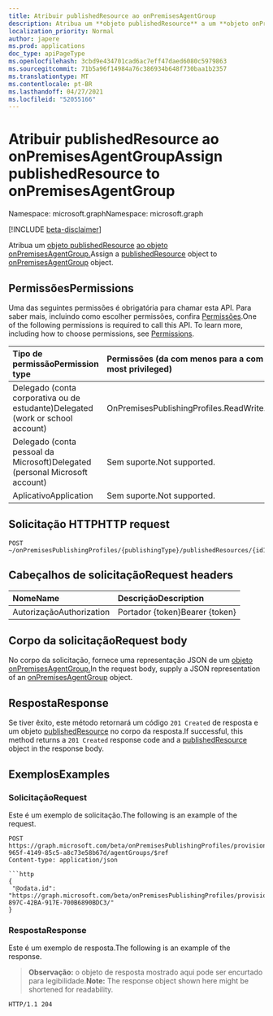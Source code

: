 ```yaml
---
title: Atribuir publishedResource ao onPremisesAgentGroup
description: Atribua um **objeto publishedResource** a um **objeto onPremisesAgentGroup.**
localization_priority: Normal
author: japere
ms.prod: applications
doc_type: apiPageType
ms.openlocfilehash: 3cbd9e434701cad6ac7eff47daed6080c5979863
ms.sourcegitcommit: 71b5a96f14984a76c386934b648f730baa1b2357
ms.translationtype: MT
ms.contentlocale: pt-BR
ms.lasthandoff: 04/27/2021
ms.locfileid: "52055166"
---
```

# <a name="assign-publishedresource-to-onpremisesagentgroup"></a><span data-ttu-id="f4322-103">Atribuir publishedResource ao onPremisesAgentGroup</span><span class="sxs-lookup"><span data-stu-id="f4322-103">Assign publishedResource to onPremisesAgentGroup</span></span>

<span data-ttu-id="f4322-104">Namespace: microsoft.graph</span><span class="sxs-lookup"><span data-stu-id="f4322-104">Namespace: microsoft.graph</span></span>

[!INCLUDE [beta-disclaimer](../../includes/beta-disclaimer.md)]

<span data-ttu-id="f4322-105">Atribua um [objeto publishedResource](../resources/publishedresource.md) [ao objeto onPremisesAgentGroup.](../resources/onpremisesagentgroup.md)</span><span class="sxs-lookup"><span data-stu-id="f4322-105">Assign a [publishedResource](../resources/publishedresource.md) object to [onPremisesAgentGroup](../resources/onpremisesagentgroup.md) object.</span></span>

## <a name="permissions"></a><span data-ttu-id="f4322-106">Permissões</span><span class="sxs-lookup"><span data-stu-id="f4322-106">Permissions</span></span>

<span data-ttu-id="f4322-p101">Uma das seguintes permissões é obrigatória para chamar esta API. Para saber mais, incluindo como escolher permissões, confira [Permissões](/graph/permissions-reference).</span><span class="sxs-lookup"><span data-stu-id="f4322-p101">One of the following permissions is required to call this API. To learn more, including how to choose permissions, see [Permissions](/graph/permissions-reference).</span></span>

| <span data-ttu-id="f4322-109">Tipo de permissão</span><span class="sxs-lookup"><span data-stu-id="f4322-109">Permission type</span></span>                        | <span data-ttu-id="f4322-110">Permissões (da com menos para a com mais privilégios)</span><span class="sxs-lookup"><span data-stu-id="f4322-110">Permissions (from least to most privileged)</span></span> |
|:--------------------------------------|:---------------------------------------------------------|
| <span data-ttu-id="f4322-111">Delegado (conta corporativa ou de estudante)</span><span class="sxs-lookup"><span data-stu-id="f4322-111">Delegated (work or school account)</span></span>     | <span data-ttu-id="f4322-112">OnPremisesPublishingProfiles.ReadWrite.All</span><span class="sxs-lookup"><span data-stu-id="f4322-112">OnPremisesPublishingProfiles.ReadWrite.All</span></span> |
| <span data-ttu-id="f4322-113">Delegado (conta pessoal da Microsoft)</span><span class="sxs-lookup"><span data-stu-id="f4322-113">Delegated (personal Microsoft account)</span></span> | <span data-ttu-id="f4322-114">Sem suporte.</span><span class="sxs-lookup"><span data-stu-id="f4322-114">Not supported.</span></span> |
| <span data-ttu-id="f4322-115">Aplicativo</span><span class="sxs-lookup"><span data-stu-id="f4322-115">Application</span></span>                            | <span data-ttu-id="f4322-116">Sem suporte.</span><span class="sxs-lookup"><span data-stu-id="f4322-116">Not supported.</span></span> |

## <a name="http-request"></a><span data-ttu-id="f4322-117">Solicitação HTTP</span><span class="sxs-lookup"><span data-stu-id="f4322-117">HTTP request</span></span>

<!-- { "blockType": "ignored" } -->

```http
POST ~/onPremisesPublishingProfiles/{publishingType}/publishedResources/{id1}/agentGroups/$ref
```

## <a name="request-headers"></a><span data-ttu-id="f4322-118">Cabeçalhos de solicitação</span><span class="sxs-lookup"><span data-stu-id="f4322-118">Request headers</span></span>

| <span data-ttu-id="f4322-119">Nome</span><span class="sxs-lookup"><span data-stu-id="f4322-119">Name</span></span>          | <span data-ttu-id="f4322-120">Descrição</span><span class="sxs-lookup"><span data-stu-id="f4322-120">Description</span></span>   |
|:--------------|:--------------|
| <span data-ttu-id="f4322-121">Autorização</span><span class="sxs-lookup"><span data-stu-id="f4322-121">Authorization</span></span> | <span data-ttu-id="f4322-122">Portador {token}</span><span class="sxs-lookup"><span data-stu-id="f4322-122">Bearer {token}</span></span> |

## <a name="request-body"></a><span data-ttu-id="f4322-123">Corpo da solicitação</span><span class="sxs-lookup"><span data-stu-id="f4322-123">Request body</span></span>

<span data-ttu-id="f4322-124">No corpo da solicitação, fornece uma representação JSON de um [objeto onPremisesAgentGroup.](../resources/onpremisesagentgroup.md)</span><span class="sxs-lookup"><span data-stu-id="f4322-124">In the request body, supply a JSON representation of an [onPremisesAgentGroup](../resources/onpremisesagentgroup.md) object.</span></span>

## <a name="response"></a><span data-ttu-id="f4322-125">Resposta</span><span class="sxs-lookup"><span data-stu-id="f4322-125">Response</span></span>

<span data-ttu-id="f4322-126">Se tiver êxito, este método retornará um código `201 Created` de resposta e um objeto [publishedResource](../resources/publishedresource.md) no corpo da resposta.</span><span class="sxs-lookup"><span data-stu-id="f4322-126">If successful, this method returns a `201 Created` response code and a [publishedResource](../resources/publishedresource.md) object  in the response body.</span></span>

## <a name="examples"></a><span data-ttu-id="f4322-127">Exemplos</span><span class="sxs-lookup"><span data-stu-id="f4322-127">Examples</span></span>

### <a name="request"></a><span data-ttu-id="f4322-128">Solicitação</span><span class="sxs-lookup"><span data-stu-id="f4322-128">Request</span></span>

<span data-ttu-id="f4322-129">Este é um exemplo de solicitação.</span><span class="sxs-lookup"><span data-stu-id="f4322-129">The following is an example of the request.</span></span>
<!-- {
  "blockType": "request",
  "name": "create_onpremisesagentgroup_from_onpremisespublishingprofile"
}-->

```http
POST https://graph.microsoft.com/beta/onPremisesPublishingProfiles/provisioning/publishedResources/1234b780-965f-4149-85c5-a8c73e58b67d/agentGroups/$ref
Content-type: application/json

```http
{
 "@odata.id": "https://graph.microsoft.com/beta/onPremisesPublishingProfiles/provisioning/agentGroups/2B032383-897C-42BA-917E-700B6890BDC3/"
}
```

### <a name="response"></a><span data-ttu-id="f4322-130">Resposta</span><span class="sxs-lookup"><span data-stu-id="f4322-130">Response</span></span>

<span data-ttu-id="f4322-131">Este é um exemplo de resposta.</span><span class="sxs-lookup"><span data-stu-id="f4322-131">The following is an example of the response.</span></span>

> <span data-ttu-id="f4322-132">**Observação:** o objeto de resposta mostrado aqui pode ser encurtado para legibilidade.</span><span class="sxs-lookup"><span data-stu-id="f4322-132">**Note:** The response object shown here might be shortened for readability.</span></span>

<!-- {
  "blockType": "response",
  "truncated": true,
  "@odata.type": "microsoft.graph.onPremisesAgentGroup"
} -->

```http
HTTP/1.1 204
```

<!-- uuid: 16cd6b66-4b1a-43a1-adaf-3a886856ed98
2019-02-04 14:57:30 UTC -->
<!-- {
  "type": "#page.annotation",
  "description": "Create onPremisesAgentGroup",
  "keywords": "",
  "section": "documentation",
  "tocPath": ""
}-->



